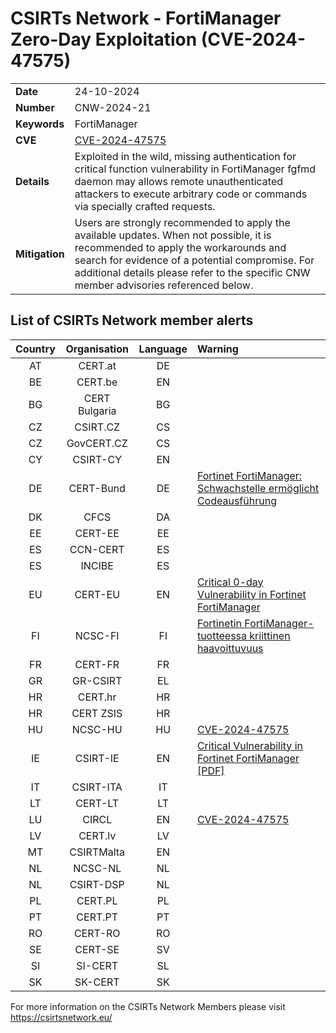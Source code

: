# CSIRTs Network - FortiManager Zero-Day Exploitation (CVE-2024-47575)
|   |   |
|---|---|
| **Date** | 24-10-2024 |
| **Number** | CNW-2024-21 | 
| **Keywords** | FortiManager | 
| **CVE** | [CVE-2024-47575](https://www.fortiguard.com/psirt/FG-IR-24-423) | 
| **Details** | Exploited in the wild, missing authentication for critical function vulnerability in FortiManager fgfmd daemon may allows remote unauthenticated attackers to execute arbitrary code or commands via specially crafted requests. |
| **Mitigation** | Users are strongly recommended to apply the available updates. When not possible, it is recommended to apply the workarounds and search for evidence of a potential compromise. For additional details please refer to the specific CNW member advisories referenced below. |

## List of CSIRTs Network member alerts

| Country | Organisation | Language | Warning |
| :-----: | :----------: | :------: | :------ | 
| AT | CERT.at | DE | |
| BE | CERT.be | EN | |
| BG | CERT Bulgaria | BG | |
| CZ | CSIRT.CZ | CS | |
| CZ | GovCERT.CZ | CS | |
| CY | CSIRT-CY | EN | |
| DE | CERT-Bund | DE | [Fortinet FortiManager: Schwachstelle ermöglicht Codeausführung](https://wid.cert-bund.de/portal/wid/securityadvisory?name=WID-SEC-2024-3260) |
| DK | CFCS | DA | |
| EE | CERT-EE | EE | |
| ES | CCN-CERT | ES | |
| ES | INCIBE | ES | |
| EU | CERT-EU | EN | [Critical 0-day Vulnerability in Fortinet FortiManager](https://www.cert.europa.eu/publications/security-advisories/2024-113/) |
| FI | NCSC-FI | FI | [Fortinetin FortiManager-tuotteessa kriittinen haavoittuvuus](https://www.kyberturvallisuuskeskus.fi/fi/haavoittuvuus_25/2024) |
| FR | CERT-FR | FR | |
| GR | GR-CSIRT | EL | |
| HR | CERT.hr | HR | |
| HR | CERT ZSIS | HR | |
| HU | NCSC-HU | HU | [CVE-2024-47575](https://cve.cert.hr/cve/CVE-2024-47575) |
| IE | CSIRT-IE | EN | [Critical Vulnerability in Fortinet FortiManager [PDF]](https://www.ncsc.gov.ie/pdfs/2410170128_Critical_Vuln_Fortinet_FortiManager.pdf) |
| IT | CSIRT-ITA | IT | |
| LT | CERT-LT | LT | |
| LU | CIRCL | EN | [CVE-2024-47575](https://vulnerability.circl.lu/vuln/CVE-2024-47575) |
| LV | CERT.lv | LV | |
| MT | CSIRTMalta | EN | |
| NL | NCSC-NL | NL | |
| NL | CSIRT-DSP | NL | |
| PL | CERT.PL | PL | |
| PT | CERT.PT | PT | |
| RO | CERT-RO | RO | |
| SE | CERT-SE | SV | |
| SI | SI-CERT | SL | |
| SK | SK-CERT | SK | |

 

For more information on the CSIRTs Network Members please visit https://csirtsnetwork.eu/ 
